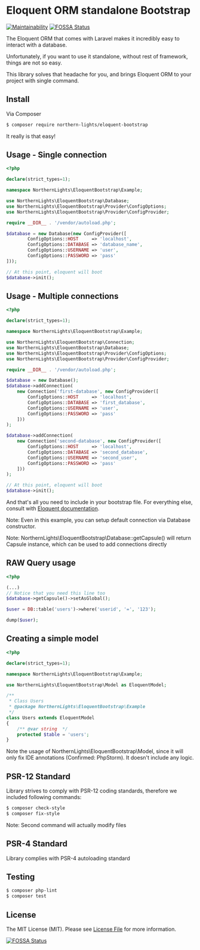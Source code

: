Eloquent ORM standalone Bootstrap
=======================
[![Maintainability](https://api.codeclimate.com/v1/badges/8ee6bde7b6ed450b5029/maintainability)](https://codeclimate.com/github/N0rthernL1ghts/eloquent-bootstrap/maintainability)
[![FOSSA Status](https://app.fossa.io/api/projects/git%2Bgithub.com%2FN0rthernL1ghts%2Feloquent-bootstrap.svg?type=shield)](https://app.fossa.io/projects/git%2Bgithub.com%2FN0rthernL1ghts%2Feloquent-bootstrap?ref=badge_shield)


The Eloquent ORM that comes with Laravel makes it incredibly easy to interact with a database.

Unfortunately, if you want to use it standalone, without rest of framework, things are not so easy.

This library solves that headache for you, and brings Eloquent ORM to your project with single command.

## Install

Via Composer

``` bash
$ composer require northern-lights/eloquent-bootstrap
```
It really is that easy!

## Usage - Single connection
``` php
<?php

declare(strict_types=1);

namespace NorthernLights\EloquentBootstrap\Example;

use NorthernLights\EloquentBootstrap\Database;
use NorthernLights\EloquentBootstrap\Provider\ConfigOptions;
use NorthernLights\EloquentBootstrap\Provider\ConfigProvider;

require __DIR__ . '/vendor/autoload.php';

$database = new Database(new ConfigProvider([
        ConfigOptions::HOST     => 'localhost',
        ConfigOptions::DATABASE => 'database_name',
        ConfigOptions::USERNAME => 'user',
        ConfigOptions::PASSWORD => 'pass'
]));

// At this point, eloquent will boot
$database->init();
```

## Usage - Multiple connections

``` php
<?php

declare(strict_types=1);

namespace NorthernLights\EloquentBootstrap\Example;

use NorthernLights\EloquentBootstrap\Connection;
use NorthernLights\EloquentBootstrap\Database;
use NorthernLights\EloquentBootstrap\Provider\ConfigOptions;
use NorthernLights\EloquentBootstrap\Provider\ConfigProvider;

require __DIR__ . '/vendor/autoload.php';

$database = new Database();
$database->addConnection(
    new Connection('first-database', new ConfigProvider([
        ConfigOptions::HOST     => 'localhost',
        ConfigOptions::DATABASE => 'first_database',
        ConfigOptions::USERNAME => 'user',
        ConfigOptions::PASSWORD => 'pass'
    ]))
);

$database->addConnection(
    new Connection('second-database', new ConfigProvider([
        ConfigOptions::HOST     => 'localhost',
        ConfigOptions::DATABASE => 'second_database',
        ConfigOptions::USERNAME => 'second_user',
        ConfigOptions::PASSWORD => 'pass'
    ]))
);

// At this point, eloquent will boot
$database->init();
```
And that's all you need to include in your bootstrap file.
For everything else, consult with [Eloquent documentation](https://laravel.com/docs/5.6/eloquent).

Note: Even in this example, you can setup default connection via Database constructor.

Note: NorthernLights\EloquentBootstrap\Database::getCapsule() will return Capsule instance, which can be used to add connections directly

## RAW Query usage

``` php
<?php

(...)
// Notice that you need this line too
$database->getCapsule()->setAsGlobal();

$user = DB::table('users')->where('userid', '=', '123');

dump($user);
```

## Creating a simple model
``` php
<?php

declare(strict_types=1);

namespace NorthernLights\EloquentBootstrap\Example;

use NorthernLights\EloquentBootstrap\Model as EloquentModel;

/**
 * Class Users
 * @package NorthernLights\EloquentBootstrap\Example
 */
class Users extends EloquentModel
{
    /** @var string  */
    protected $table = 'users';
}
```
Note the usage of NorthernLights\EloquentBootstrap\Model, since it will only fix IDE annotations (Confirmed: PhpStorm). It doesn't include any logic.

## PSR-12 Standard
Library strives to comply with PSR-12 coding standards, therefore we included following commands:
``` bash
$ composer check-style
$ composer fix-style
```
Note: Second command will actually modify files

## PSR-4 Standard
Library complies with PSR-4 autoloading standard

## Testing

``` bash
$ composer php-lint
$ composer test
```

## License

The MIT License (MIT). Please see [License File](LICENSE.md) for more information.




[![FOSSA Status](https://app.fossa.io/api/projects/git%2Bgithub.com%2FN0rthernL1ghts%2Feloquent-bootstrap.svg?type=large)](https://app.fossa.io/projects/git%2Bgithub.com%2FN0rthernL1ghts%2Feloquent-bootstrap?ref=badge_large)

